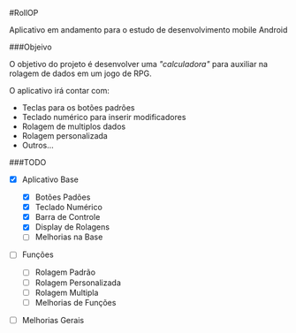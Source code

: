 #RollOP

Aplicativo em andamento para o estudo de desenvolvimento mobile Android

###Objeivo

O objetivo do projeto é desenvolver uma *"calculadora"* para auxiliar na rolagem de dados em um jogo de RPG.

O aplicativo irá contar com:
 - Teclas para os botões padrões
 - Teclado numérico para inserir modificadores
 - Rolagem de multiplos dados
 - Rolagem personalizada
 - Outros...

###TODO

- [x] Aplicativo Base
  - [x] Botões Padões
  - [x] Teclado Numérico
  - [x] Barra de Controle
  - [x] Display de Rolagens
  - [ ] Melhorias na Base
- [ ] Funções
  - [ ] Rolagem Padrão
  - [ ] Rolagem Personalizada
  - [ ] Rolagem Multipla
  - [ ] Melhorias de Funções
- [ ] Melhorias Gerais

